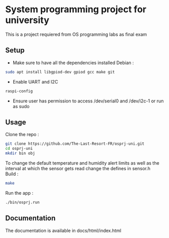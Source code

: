 # System programming project for university

This is a project requiered from OS programming labs as final exam

## Setup

- Make sure to have all the dependencies installed
Debian :
```bash
sudo apt install libgpiod-dev gpiod gcc make git
```

- Enable UART and I2C
```bash
raspi-config
```

- Ensure user has permission to access /dev/serial0 and /dev/i2c-1 or run as sudo

## Usage

Clone the repo :
```bash
git clone https://github.com/The-Last-Resort-FR/osprj-uni.git
cd osprj-uni
mkdir bin obj
```

To change the default temperature and humidity alert limits as well as the interval at which the sensor gets read change the defines in sensor.h  
Build :
```bash
make
```
Run the app :
```bash
./bin/osprj.run
```

## Documentation

The documentation is available in docs/html/index.html